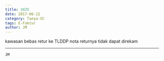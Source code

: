 ```yaml
---
title: 3425
date: 2017-06-22
category: Tanya-SC
tags: E-Faktur
author: JM
---
```


kawasan bebas retur ke TLDDP nota returnya tidak dapat direkam

---



`JM`
